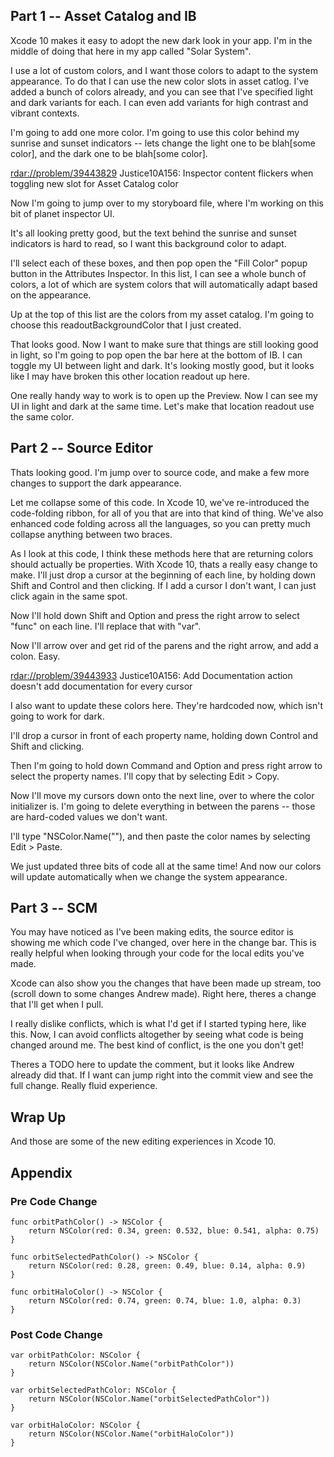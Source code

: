 ## Part 1 -- Asset Catalog and IB

Xcode 10 makes it easy to adopt the new dark look in your app. I'm in the middle of doing that here in my app called "Solar System".

I use a lot of custom colors, and I want those colors to adapt to the system appearance. To do that I can use the new color slots in asset catlog. I've added a bunch of colors already, and you can see that I've specified light and dark variants for each. I can even add variants for high contrast and vibrant contexts.

I'm going to add one more color. I'm going to use this color behind my sunrise and sunset indicators -- lets change the light one to be blah[some color], and the dark one to be blah[some color].

  <rdar://problem/39443829> Justice10A156: Inspector content flickers when toggling new slot for Asset Catalog color

Now I'm going to jump over to my storyboard file, where I'm working on this bit of planet inspector UI. 

It's all looking pretty good, but the text behind the sunrise and sunset indicators is hard to read, so I want this background color to adapt.

I'll select each of these boxes, and then pop open the "Fill Color" popup button in the Attributes Inspector. In this list, I can see a whole bunch of colors, a lot of which are system colors that will automatically adapt based on the appearance.

Up at the top of this list are the colors from my asset catalog. I'm going to choose this readoutBackgroundColor that I just created.

That looks good. Now I want to make sure that things are still looking good in light, so I'm going to pop open the bar here at the bottom of IB. I can toggle my UI between light and dark. It's looking mostly good, but it looks like I may have broken this other location readout up here.

One really handy way to work is to open up the Preview. Now I can see my UI in light and dark at the same time. Let's make that location readout use the same color.

## Part 2 -- Source Editor

Thats looking good. I'm jump over to source code, and make a few more changes to support the dark appearance.

Let me collapse some of this code. In Xcode 10, we've re-introduced the code-folding ribbon, for all of you that are into that kind of thing. We've also enhanced code folding across all the languages, so you can pretty much collapse anything between two braces.

As I look at this code, I think these methods here that are returning colors should actually be properties. With Xcode 10, thats a really easy change to make. I'll just drop a cursor at the beginning of each line, by holding down Shift and Control and then clicking. If I add a cursor I don't want, I can just click again in the same spot.

Now I'll hold down Shift and Option and press the right arrow to select "func" on each line. I'll replace that with "var".

Now I'll arrow over and get rid of the parens and the right arrow, and add a colon. Easy.

  <rdar://problem/39443933> Justice10A156: Add Documentation action doesn't add documentation for every cursor

I also want to update these colors here. They're hardcoded now, which isn't going to work for dark. 

I'll drop a cursor in front of each property name, holding down Control and Shift and clicking.

Then I'm going to hold down Command and Option and press right arrow to select the property names. I'll copy that by selecting Edit > Copy.

Now I'll move my cursors down onto the next line, over to where the color initializer is. I'm going to delete everything in between the parens -- those are hard-coded values we don't want.

I'll type "NSColor.Name(""), and then paste the color names by selecting Edit > Paste.

We just updated three bits of code all at the same time! And now our colors will update automatically when we change the system appearance.

## Part 3 -- SCM

You may have noticed as I've been making edits, the source editor is showing me which code I've changed, over here in the change bar. This is really helpful when looking through your code for the local edits you've made.

Xcode can also show you the changes that have been made up stream, too (scroll down to some changes Andrew made). Right here, theres a change that I'll get when I pull. 

I really dislike conflicts, which is what I'd get if I started typing here, like this. Now, I can avoid conflicts  altogether by seeing what code is being changed around me. The best kind of conflict, is the one you don't get!

Theres a TODO here to update the comment, but it looks like Andrew already did that. If I want can jump right into the commit view and see the full change. Really fluid experience. 

## Wrap Up
And those are some of the new editing experiences in Xcode 10.

## Appendix

### Pre Code Change

    func orbitPathColor() -> NSColor {
        return NSColor(red: 0.34, green: 0.532, blue: 0.541, alpha: 0.75)
    }

    func orbitSelectedPathColor() -> NSColor {
        return NSColor(red: 0.28, green: 0.49, blue: 0.14, alpha: 0.9)
    }

    func orbitHaloColor() -> NSColor {
        return NSColor(red: 0.74, green: 0.74, blue: 1.0, alpha: 0.3)
    }

### Post Code Change

    var orbitPathColor: NSColor {
        return NSColor(NSColor.Name("orbitPathColor"))
    }
    
    var orbitSelectedPathColor: NSColor {
        return NSColor(NSColor.Name("orbitSelectedPathColor"))
    }
    
    var orbitHaloColor: NSColor {
        return NSColor(NSColor.Name("orbitHaloColor"))
    }
